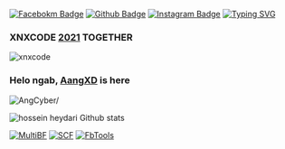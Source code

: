 [![Facebokm Badge](https://img.shields.io/badge/-aang.qwerty69-blue?style=flat&logo=Facebook&logoColor=white&link=https://www.facebook.com/aang.qwerty69/)](https://www.facebook.com/aang.qwerty69)
[![Github Badge](https://img.shields.io/badge/-AngCyber-black?style=flat&logo=Github&logoColor=white&link=https://github.com/AngCyber/)](https://github.com/AngCyber)
[![Instagram Badge](https://img.shields.io/badge/-aangxd.qwerty_-f01397?style=flat&logo=Instagram&logoColor=white&link=https://www.instagram.com/aangxd.qwerty_/)](https://www.instagram.com/aangxd.qwerty_/)
[![Typing SVG](https://readme-typing-svg.herokuapp.com?font=Koulen&size=25&duration=5000&color=light&center=true&vCenter=true&multiline=true&width=600&lines=Selamat+Datang+Digithub+Aang+XD+Jangan+Lupa+Follow)](https://git.io/typing-svg)
### XNXCODE [2021]() TOGETHER
![xnxcode](https://user-images.githubusercontent.com/92802033/181095877-c5b0ce2f-5bc4-402e-8abb-b2828c4ec01f.png)
### Helo ngab, [AangXD]() is here
<p align=left> <img src=https://komarev.com/ghpvc/?username=AngCyber alt=AngCyber/> </p>

<img src="https://github-readme-stats.vercel.app/api?username=AngCyber&show_icons=true&include_all_commits=true&theme=white" alt="hossein heydari Github stats" /><br />
</p>

<a href="https://github.com/AngCyber/MultiBF"><img title="MultiBF" src="https://github-readme-stats.vercel.app/api/pin/?username=AngCyber&repo=MultiBF&theme=vision-friendly-monokai"></a>
<a href="https://github.com/AngCyber/SCF"><img title="SCF" src="https://github-readme-stats.vercel.app/api/pin/?username=AngCyber&repo=SCF&theme=vision-friendly-monokai"></a>
<a href="https://github.com/AngCyber/FbTools"><img title="FbTools" src="https://github-readme-stats.vercel.app/api/pin/?username=AngCyber&repo=FbTools&theme=vision-friendly-monokai"></a>

